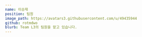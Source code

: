 ```yaml
---
name: 이승재
position: 팀원
image_path: https://avatars3.githubusercontent.com/u/49435944
github: rotmdwo
blurb: Team L3의 팀원을 맡고 있습니다.
---
```

